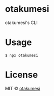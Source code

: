 # otakumesi

otakumesi's CLI

# Usage

`$ npx otakumesi`

# License
MIT © [otakumesi](http://otakumesi.io)
